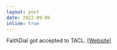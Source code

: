 ```yaml
---
layout: post
date: 2022-09-06
inline: true
---
```


FaithDial got accepted to TACL. [[Website](https://mcgill-nlp.github.io/FaithDial/)]
